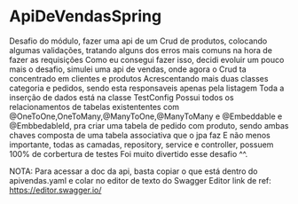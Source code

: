 # ApiDeVendasSpring
Desafio do módulo, fazer uma api de um Crud de produtos, colocando algumas validações, tratando alguns dos erros mais comuns na hora de fazer as requisições
Como eu consegui fazer isso, decidi evoluir um pouco mais o desafio, simulei uma api de vendas, onde agora o Crud ta concentrado em clientes e produtos
Acrescentando mais duas classes categoria e pedidos, sendo esta responsaveis apenas pela listagem
Toda a inserção de dados está na classe TestConfig
Possui todos os relacionamentos de tabelas existententes com @OneToOne,OneToMany,@ManyToOne,@ManyToMany e @Embeddable e @EmbbedableId, pra criar uma tabela
de pedido com produto, sendo ambas chaves composta de uma tabela associativa que o jpa faz
E não menos importante, todas as camadas, repository, service e controller, possuem 100% de corbertura de testes
Foi muito divertido esse desafio ^^.

NOTA: Para acessar a doc da api, basta copiar o que está dentro do apivendas.yaml e colar no editor de texto do Swagger Editor
link de ref: https://editor.swagger.io/